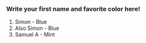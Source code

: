 ### Write your first name and favorite color here!

1. Simon - Blue
2. Also Simon - Blue
55. Samuel A - Mint
